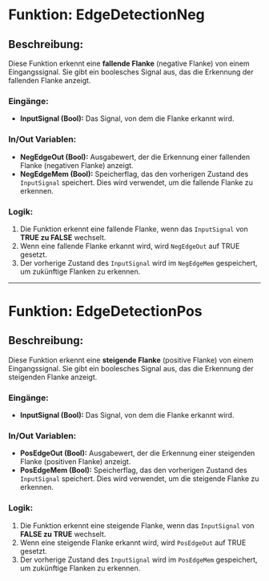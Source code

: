 # Funktion: EdgeDetectionNeg

## Beschreibung:
Diese Funktion erkennt eine **fallende Flanke** (negative Flanke) von einem Eingangssignal. Sie gibt ein boolesches Signal aus, das die Erkennung der fallenden Flanke anzeigt.

### Eingänge:
- **InputSignal (Bool):** Das Signal, von dem die Flanke erkannt wird.

### In/Out Variablen:
- **NegEdgeOut (Bool):** Ausgabewert, der die Erkennung einer fallenden Flanke (negativen Flanke) anzeigt.
- **NegEdgeMem (Bool):** Speicherflag, das den vorherigen Zustand des `InputSignal` speichert. Dies wird verwendet, um die fallende Flanke zu erkennen.

### Logik:
1. Die Funktion erkennt eine fallende Flanke, wenn das `InputSignal` von **TRUE zu FALSE** wechselt.
2. Wenn eine fallende Flanke erkannt wird, wird `NegEdgeOut` auf TRUE gesetzt.
3. Der vorherige Zustand des `InputSignal` wird im `NegEdgeMem` gespeichert, um zukünftige Flanken zu erkennen.

---

# Funktion: EdgeDetectionPos

## Beschreibung:
Diese Funktion erkennt eine **steigende Flanke** (positive Flanke) von einem Eingangssignal. Sie gibt ein boolesches Signal aus, das die Erkennung der steigenden Flanke anzeigt.

### Eingänge:
- **InputSignal (Bool):** Das Signal, von dem die Flanke erkannt wird.

### In/Out Variablen:
- **PosEdgeOut (Bool):** Ausgabewert, der die Erkennung einer steigenden Flanke (positiven Flanke) anzeigt.
- **PosEdgeMem (Bool):** Speicherflag, das den vorherigen Zustand des `InputSignal` speichert. Dies wird verwendet, um die steigende Flanke zu erkennen.

### Logik:
1. Die Funktion erkennt eine steigende Flanke, wenn das `InputSignal` von **FALSE zu TRUE** wechselt.
2. Wenn eine steigende Flanke erkannt wird, wird `PosEdgeOut` auf TRUE gesetzt.
3. Der vorherige Zustand des `InputSignal` wird im `PosEdgeMem` gespeichert, um zukünftige Flanken zu erkennen.
